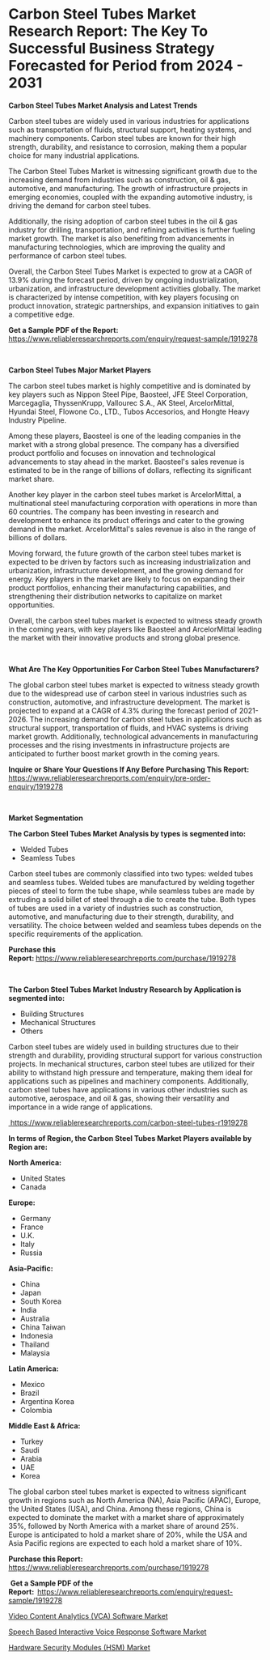 <p><h1>Carbon Steel Tubes Market Research Report: The Key To Successful Business Strategy Forecasted for Period from 2024 - 2031</h1></p><p><strong>Carbon Steel Tubes Market Analysis and Latest Trends</strong></p>
<p><p>Carbon steel tubes are widely used in various industries for applications such as transportation of fluids, structural support, heating systems, and machinery components. Carbon steel tubes are known for their high strength, durability, and resistance to corrosion, making them a popular choice for many industrial applications.</p><p>The Carbon Steel Tubes Market is witnessing significant growth due to the increasing demand from industries such as construction, oil & gas, automotive, and manufacturing. The growth of infrastructure projects in emerging economies, coupled with the expanding automotive industry, is driving the demand for carbon steel tubes.</p><p>Additionally, the rising adoption of carbon steel tubes in the oil & gas industry for drilling, transportation, and refining activities is further fueling market growth. The market is also benefiting from advancements in manufacturing technologies, which are improving the quality and performance of carbon steel tubes.</p><p>Overall, the Carbon Steel Tubes Market is expected to grow at a CAGR of 13.9% during the forecast period, driven by ongoing industrialization, urbanization, and infrastructure development activities globally. The market is characterized by intense competition, with key players focusing on product innovation, strategic partnerships, and expansion initiatives to gain a competitive edge.</p></p>
<p><strong>Get a Sample PDF of the Report:&nbsp;</strong> <a href="https://www.reliableresearchreports.com/enquiry/request-sample/1919278">https://www.reliableresearchreports.com/enquiry/request-sample/1919278</a></p>
<p>&nbsp;</p>
<p><strong>Carbon Steel Tubes Major Market Players</strong></p>
<p><p>The carbon steel tubes market is highly competitive and is dominated by key players such as Nippon Steel Pipe, Baosteel, JFE Steel Corporation, Marcegaglia, ThyssenKrupp, Vallourec S.A., AK Steel, ArcelorMittal, Hyundai Steel, Flowone Co., LTD., Tubos Accesorios, and Hongte Heavy Industry Pipeline. </p><p>Among these players, Baosteel is one of the leading companies in the market with a strong global presence. The company has a diversified product portfolio and focuses on innovation and technological advancements to stay ahead in the market. Baosteel's sales revenue is estimated to be in the range of billions of dollars, reflecting its significant market share.</p><p>Another key player in the carbon steel tubes market is ArcelorMittal, a multinational steel manufacturing corporation with operations in more than 60 countries. The company has been investing in research and development to enhance its product offerings and cater to the growing demand in the market. ArcelorMittal's sales revenue is also in the range of billions of dollars.</p><p>Moving forward, the future growth of the carbon steel tubes market is expected to be driven by factors such as increasing industrialization and urbanization, infrastructure development, and the growing demand for energy. Key players in the market are likely to focus on expanding their product portfolios, enhancing their manufacturing capabilities, and strengthening their distribution networks to capitalize on market opportunities.</p><p>Overall, the carbon steel tubes market is expected to witness steady growth in the coming years, with key players like Baosteel and ArcelorMittal leading the market with their innovative products and strong global presence.</p></p>
<p>&nbsp;</p>
<p><strong>What Are The Key Opportunities For Carbon Steel Tubes Manufacturers?</strong></p>
<p><p>The global carbon steel tubes market is expected to witness steady growth due to the widespread use of carbon steel in various industries such as construction, automotive, and infrastructure development. The market is projected to expand at a CAGR of 4.3% during the forecast period of 2021-2026. The increasing demand for carbon steel tubes in applications such as structural support, transportation of fluids, and HVAC systems is driving market growth. Additionally, technological advancements in manufacturing processes and the rising investments in infrastructure projects are anticipated to further boost market growth in the coming years.</p></p>
<p><strong>Inquire or Share Your Questions If Any Before Purchasing This Report:</strong> <a href="https://www.reliableresearchreports.com/enquiry/pre-order-enquiry/1919278">https://www.reliableresearchreports.com/enquiry/pre-order-enquiry/1919278</a></p>
<p>&nbsp;</p>
<p><strong>Market Segmentation</strong></p>
<p><strong>The Carbon Steel Tubes Market Analysis by types is segmented into:</strong></p>
<p><ul><li>Welded Tubes</li><li>Seamless Tubes</li></ul></p>
<p><p>Carbon steel tubes are commonly classified into two types: welded tubes and seamless tubes. Welded tubes are manufactured by welding together pieces of steel to form the tube shape, while seamless tubes are made by extruding a solid billet of steel through a die to create the tube. Both types of tubes are used in a variety of industries such as construction, automotive, and manufacturing due to their strength, durability, and versatility. The choice between welded and seamless tubes depends on the specific requirements of the application.</p></p>
<p><strong>Purchase this Report:&nbsp;</strong><a href="https://www.reliableresearchreports.com/purchase/1919278">https://www.reliableresearchreports.com/purchase/1919278</a></p>
<p>&nbsp;</p>
<p><strong>The Carbon Steel Tubes Market Industry Research by Application is segmented into:</strong></p>
<p><ul><li>Building Structures</li><li>Mechanical Structures</li><li>Others</li></ul></p>
<p><p>Carbon steel tubes are widely used in building structures due to their strength and durability, providing structural support for various construction projects. In mechanical structures, carbon steel tubes are utilized for their ability to withstand high pressure and temperature, making them ideal for applications such as pipelines and machinery components. Additionally, carbon steel tubes have applications in various other industries such as automotive, aerospace, and oil & gas, showing their versatility and importance in a wide range of applications.</p></p>
<p><a href="https://www.reliableresearchreports.com/carbon-steel-tubes-r1919278">&nbsp;https://www.reliableresearchreports.com/carbon-steel-tubes-r1919278</a></p>
<p><strong>In terms of Region, the Carbon Steel Tubes Market Players available by Region are:</strong></p>
<p>
    <p> <strong> North America: </strong>
        <ul>
            <li>United States</li>
            <li>Canada</li>
        </ul>
        </p> 
    <p> <strong> Europe: </strong>
        <ul>
            <li>Germany</li>
            <li>France</li>
            <li>U.K.</li>
            <li>Italy</li>
            <li>Russia</li>
        </ul>
        </p> 
    <p> <strong> Asia-Pacific: </strong>
        <ul>
            <li>China</li>
            <li>Japan</li>
            <li>South Korea</li>
            <li>India</li>
            <li>Australia</li>
            <li>China Taiwan</li>
            <li>Indonesia</li>
            <li>Thailand</li>
            <li>Malaysia</li>
        </ul>
        </p> 
    <p> <strong> Latin America: </strong>
        <ul>
            <li>Mexico</li>
            <li>Brazil</li>
            <li>Argentina Korea</li>
            <li>Colombia</li>
        </ul>
        </p> 
    <p> <strong> Middle East & Africa: </strong>
        <ul>
            <li>Turkey</li>
            <li>Saudi</li>
            <li>Arabia</li>
            <li>UAE</li>
            <li>Korea</li>
        </ul>
    </p>
    </p>
<p><p>The global carbon steel tubes market is expected to witness significant growth in regions such as North America (NA), Asia Pacific (APAC), Europe, the United States (USA), and China. Among these regions, China is expected to dominate the market with a market share of approximately 35%, followed by North America with a market share of around 25%. Europe is anticipated to hold a market share of 20%, while the USA and Asia Pacific regions are expected to each hold a market share of 10%.</p></p>
<p><strong>Purchase this Report: </strong><a href="https://www.reliableresearchreports.com/purchase/1919278">https://www.reliableresearchreports.com/purchase/1919278</a></p>
<p>&nbsp;<strong>Get a Sample PDF of the Report:&nbsp;&nbsp;</strong><a href="https://www.reliableresearchreports.com/enquiry/request-sample/1919278">https://www.reliableresearchreports.com/enquiry/request-sample/1919278</a></p>
<p><strong></strong></p>
<p><p><a href="https://github.com/ajiariaa/Market-Research-Report-List-1/blob/main/video-content-analytics-vca-software-market.md">Video Content Analytics (VCA) Software Market</a></p><p><a href="https://github.com/sarohimweaach77/Market-Research-Report-List-1/blob/main/speech-based-interactive-voice-response-software-market.md">Speech Based Interactive Voice Response Software Market</a></p><p><a href="https://github.com/nigngrjl95/Market-Research-Report-List-1/blob/main/hardware-security-modules-hsm-market.md">Hardware Security Modules (HSM) Market</a></p></p>